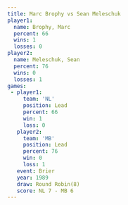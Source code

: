 ```yaml
---
title: Marc Brophy vs Sean Meleschuk
player1:               
  name: Brophy, Marc   
  percent: 66          
  wins: 1              
  losses: 0            
player2:               
  name: Meleschuk, Sean
  percent: 76          
  wins: 0              
  losses: 1            
games:
 - player1:        
     team: 'NL'    
     position: Lead
     percent: 66   
     win: 1        
     loss: 0       
   player2:        
     team: 'MB'    
     position: Lead
     percent: 76   
     win: 0        
     loss: 1       
   event: Brier        
   year: 1989          
   draw: Round Robin(8)
   score: NL 7 - MB 6  
---
```

